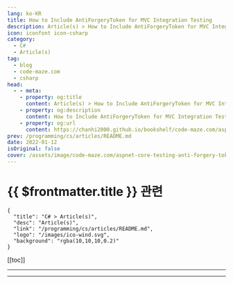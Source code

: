 ```yaml
---
lang: ko-KR
title: How to Include AntiForgeryToken for MVC Integration Testing
description: Article(s) > How to Include AntiForgeryToken for MVC Integration Testing
icon: iconfont icon-csharp
category: 
  - C#
  - Article(s)
tag: 
  - blog
  - code-maze.com
  - csharp
head:  
  - - meta:
    - property: og:title
      content: Article(s) > How to Include AntiForgeryToken for MVC Integration Testing
    - property: og:description
      content: How to Include AntiForgeryToken for MVC Integration Testing
    - property: og:url
      content: https://chanhi2000.github.io/bookshelf/code-maze.com/aspnet-core-testing-anti-forgery-token.html
prev: /programming/cs/articles/README.md
date: 2022-01-12
isOriginal: false
cover: /assets/image/code-maze.com/aspnet-core-testing-anti-forgery-token/banner.png
---
```


# {{ $frontmatter.title }} 관련

```component VPCard
{
  "title": "C# > Article(s)",
  "desc": "Article(s)",
  "link": "/programming/cs/articles/README.md",
  "logo": "/images/ico-wind.svg",
  "background": "rgba(10,10,10,0.2)"
}
```

[[toc]]

---

<SiteInfo
  name="How to Include AntiForgeryToken for MVC Integration Testing"
  desc="In this post, we are going to learn how to include AntiForgeryToken for Integration Testing and how to register it in the IServiceCollection."
  url="https://code-maze.com/aspnet-core-testing-anti-forgery-token/"
  logo="/assets/image/code-maze.com/favicon.png"
  preview="/assets/image/code-maze.com/aspnet-core-testing-anti-forgery-token/banner.png"/>

<!-- TODO: 작성 -->

---

<TagLinks />